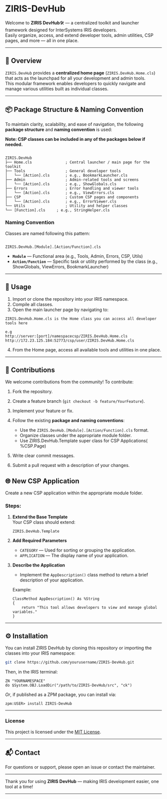 # ZIRIS-DevHub
Welcome to **ZIRIS DevHub**🛠️ — a centralized toolkit and launcher framework designed for InterSystems IRIS developers.  
Easily organize, access, and extend developer tools, admin utilities, CSP pages, and more — all in one place.

---

## 🚀 Overview

`ZIRIS.DevHub` provides a **centralized home page** (`ZIRIS.DevHub.Home.cls`) that acts as the launchpad for all your development and admin tools.  
This modular framework enables developers to quickly navigate and manage various utilities built as individual classes.

---

## 📦 Package Structure & Naming Convention

To maintain clarity, scalability, and ease of navigation, the following **package structure** and **naming convention** is used:

<b>Note: CSP classes can be included in any of the packages below if needed.</b>
```

ZIRIS.DevHub
├── Home.cls               ; Central launcher / main page for the toolkit
├── Tools                  ; General developer tools
│   └── [Action].cls       ; e.g., BookmarkLauncher.cls
├── Admin                  ; Admin-related tools and screens
│   └── [Action].cls       ; e.g., ShowGlobals.cls
├── Errors                 ; Error handling and viewer tools
│   └── [Action].cls       ; e.g., ViewErrors.cls
├── CSP                    ; Custom CSP pages and components
│   └── [Action].cls       ; e.g., ErrorViewer.cls
└── Utils                  ; Utility and helper classes
└── [Function].cls     ; e.g., StringHelper.cls

```

### Naming Convention

Classes are named following this pattern:

```

ZIRIS.DevHub.[Module].[Action/Function].cls

````

- **`Module`** — Functional area (e.g., Tools, Admin, Errors, CSP, Utils)  
- **`Action/Function`** — Specific task or utility performed by the class (e.g., ShowGlobals, ViewErrors, BookmarkLauncher)

---

## 📖 Usage

1. Import or clone the repository into your IRIS namespace.
2. Compile all classes.
3. Open the main launcher page by navigating to:

```CSP
ZIRIS.DevHub.Home.cls is the Home class you can access all developer tools here

e.g
http://server:[port]/namespacecsp/ZIRIS.DevHub.Home.cls
http://172.23.125.184:52773/csp/user/ZIRIS.DevHub.Home.cls
````

4. From the Home page, access all available tools and utilities in one place.

---

## 🤝 Contributions

We welcome contributions from the community! To contribute:

1. Fork the repository.
2. Create a feature branch (`git checkout -b feature/YourFeature`).
3. Implement your feature or fix.
4. Follow the existing **package and naming conventions**:

   * Use the `ZIRIS.DevHub.[Module].[Action/Function].cls` format.
   * Organize classes under the appropriate module folder.
   * Use ZIRIS.DevHub.Template super class for CSP Applications( %CSP.Page)
5. Write clear commit messages.
6. Submit a pull request with a description of your changes.

## 🌐 New CSP Application

Create a new CSP application within the appropriate module folder.

### Steps:

1. **Extend the Base Template**  
   Your CSP class should extend:  
   ```objectscript
   ZIRIS.DevHub.Template

2. **Add Required Parameters**

   * `CATEGORY` — Used for sorting or grouping the application.
   * `APPLICATION` — The display name of your application.

3. **Describe the Application**

   * Implement the `AppDescription()` class method to return a brief description of your application.

   Example:

   ```objectscript
   ClassMethod AppDescription() As %String
   {
       return "This tool allows developers to view and manage global variables."
   }
   ```


---

## ⚙️ Installation

You can install ZIRIS DevHub by cloning this repository or importing the classes into your IRIS namespace:

```bash
git clone https://github.com/yourusername/ZIRIS-DevHub.git
````

Then, in the IRIS terminal:

```objectscript
ZN "YOURNAMESPACE"
do $System.OBJ.LoadDir("/path/to/ZIRIS-DevHub/src", "ck")
```

*Or*, if published as a ZPM package, you can install via:

```objectscript
zpm:USER> install ZIRIS-DevHub
```

---

### License

This project is licensed under the [MIT License](LICENSE).

---

## 📬 Contact

For questions or support, please open an issue or contact the maintainer.

---
Thank you for using **ZIRIS DevHub** — making IRIS development easier, one tool at a time!

---

